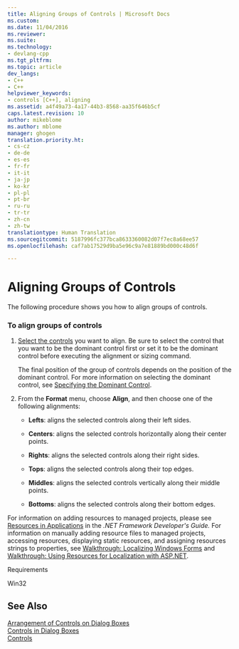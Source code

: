 ```yaml
---
title: Aligning Groups of Controls | Microsoft Docs
ms.custom: 
ms.date: 11/04/2016
ms.reviewer: 
ms.suite: 
ms.technology:
- devlang-cpp
ms.tgt_pltfrm: 
ms.topic: article
dev_langs:
- C++
- C++
helpviewer_keywords:
- controls [C++], aligning
ms.assetid: a4f49a73-4a17-44b3-8568-aa35f646b5cf
caps.latest.revision: 10
author: mikeblome
ms.author: mblome
manager: ghogen
translation.priority.ht:
- cs-cz
- de-de
- es-es
- fr-fr
- it-it
- ja-jp
- ko-kr
- pl-pl
- pt-br
- ru-ru
- tr-tr
- zh-cn
- zh-tw
translationtype: Human Translation
ms.sourcegitcommit: 5187996fc377bca8633360082d07f7ec8a68ee57
ms.openlocfilehash: caf7ab17529d9ba5e96c9a7e81889bd000c48d6f

---
```

# Aligning Groups of Controls
The following procedure shows you how to align groups of controls.  
  
### To align groups of controls  
  
1.  [Select the controls](../mfc/selecting-multiple-controls.md) you want to align. Be sure to select the control that you want to be the dominant control first or set it to be the dominant control before executing the alignment or sizing command.  
  
     The final position of the group of controls depends on the position of the dominant control. For more information on selecting the dominant control, see [Specifying the Dominant Control](../mfc/specifying-the-dominant-control.md).  
  
2.  From the **Format** menu, choose **Align**, and then choose one of the following alignments:  
  
    -   **Lefts**: aligns the selected controls along their left sides.  
  
    -   **Centers**: aligns the selected controls horizontally along their center points.  
  
    -   **Rights**: aligns the selected controls along their right sides.  
  
    -   **Tops**: aligns the selected controls along their top edges.  
  
    -   **Middles**: aligns the selected controls vertically along their middle points.  
  
    -   **Bottoms**: aligns the selected controls along their bottom edges.  
  
 For information on adding resources to managed projects, please see [Resources in Applications](http://msdn.microsoft.com/library/8ad495d4-2941-40cf-bf64-e82e85825890) in the *.NET Framework Developer's Guide.* For information on manually adding resource files to managed projects, accessing resources, displaying static resources, and assigning resources strings to properties, see [Walkthrough: Localizing Windows Forms](http://msdn.microsoft.com/en-us/9a96220d-a19b-4de0-9f48-01e5d82679e5) and [Walkthrough: Using Resources for Localization with ASP.NET](http://msdn.microsoft.com/library/bb4e5b44-e2b0-48ab-bbe9-609fb33900b6).  
  
 Requirements  
  
 Win32  
  
## See Also  
 [Arrangement of Controls on Dialog Boxes](../mfc/arrangement-of-controls-on-dialog-boxes.md)   
 [Controls in Dialog Boxes](../mfc/controls-in-dialog-boxes.md)   
 [Controls](../mfc/controls-mfc.md)




<!--HONumber=Jan17_HO1-->


